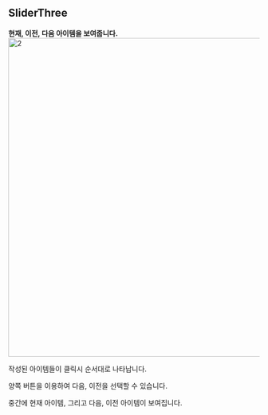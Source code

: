  ## SliderThree

**현재, 이전, 다음  아이템을 보여줍니다.** 
<br>
<img width="640" alt="2" src="https://user-images.githubusercontent.com/50945715/90135338-7c237280-ddad-11ea-8013-1d9fe1a2a6a4.gif">
<br>

작성된 아이템들이 클릭시 순서대로 나타납니다.

양쪽 버튼을 이용하여 다음, 이전을 선택할 수 있습니다.

중간에 현재 아이템, 그리고 다음, 이전 아이템이 보여집니다.